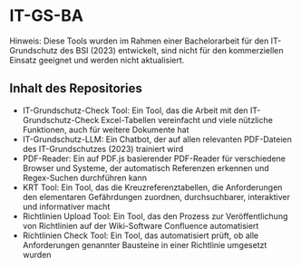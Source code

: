 # IT-GS-BA

Hinweis: Diese Tools wurden im Rahmen einer Bachelorarbeit für den IT-Grundschutz des BSI (2023) entwickelt, sind nicht für den kommerziellen Einsatz geeignet und werden nicht aktualisiert.

## Inhalt des Repositories

* IT-Grundschutz-Check Tool: Ein Tool, das die Arbeit mit den IT-Grundschutz-Check Excel-Tabellen vereinfacht und viele nützliche Funktionen, auch für weitere Dokumente hat
* IT-Grundschutz-LLM: Ein Chatbot, der auf allen relevanten PDF-Dateien des IT-Grundschutzes (2023) trainiert wird
* PDF-Reader: Ein auf PDF.js basierender PDF-Reader für verschiedene Browser und Systeme, der automatisch Referenzen erkennen und Regex-Suchen durchführen kann
* KRT Tool: Ein Tool, das die Kreuzreferenztabellen, die Anforderungen den elementaren Gefährdungen zuordnen, durchsuchbarer, interaktiver und informativer macht
* Richtlinien Upload Tool: Ein Tool, das den Prozess zur Veröffentlichung von Richtlinien auf der Wiki-Software Confluence automatisiert
* Richtlinien Check Tool: Ein Tool, das automatisiert prüft, ob alle Anforderungen genannter Bausteine in einer Richtlinie umgesetzt wurden
